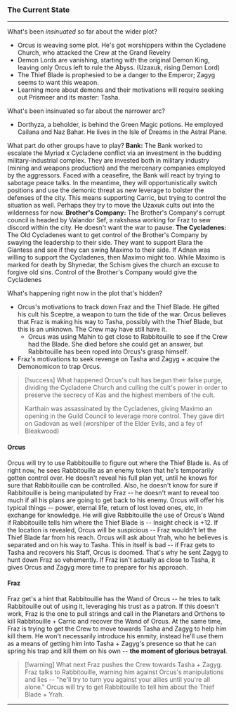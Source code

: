 
### The Current State
---
What's been *insinuated* so far about the wider plot?
- Orcus is weaving some plot. He's got worshippers within the Cycladene Church, who attacked the Crew at the Grand Revelry
- Demon Lords are vanishing, starting with the original Demon King, leaving only Orcus left to rule the Abyss. (Uzaxuk, rising Demon Lord)
- The Thief Blade is prophesied to be a danger to the Emperor; Zagyg seems to want this weapon.
- Learning more about demons and their motivations will require seeking out Prismeer and its master: Tasha.

What's been insinuated so far about the narrower arc?
- Dorthyza, a beholder, is behind the Green Magic potions. He employed Cailana and Naz Bahar. He lives in the Isle of Dreams in the Astral Plane.

What part do other groups have to play?
**Bank:** The Bank worked to escalate the Myriad x Cycladene conflict via an investment in the budding military-industrial complex. They are invested both in military industry (mining and weapons production) and the mercenary companies employed by the aggressors. Faced with a ceasefire, the Bank will react by trying to sabotage peace talks. In the meantime, they will opportunistically switch positions and use the demonic threat as new leverage to bolster the defenses of the city. This means supporting Carric, but trying to control the situation as well. Perhaps they try to move the Uzaxuk cults out into the wilderness for now.
**Brother's Company:** The Brother's Company's corrupt council is headed by Valandor Sef, a rakshasa working for Fraz to sew discord within the city. He doesn't want the war to pause.
**The Cycladenes:** The Old Cycladenes want to get control of the Brother's Company by swaying the leadership to their side. They want to support Elara the Giantess and see if they can swing Maximo to their side. If Adnan was willing to support the Cycladenes, then Maximo might too. While Maximo is marked for death by Shynedar, the Schism gives the church an excuse to forgive old sins. Control of the Brother's Company would give the Cycladenes 

What's happening right now in the plot that's hidden?
- Orcus's motivations to track down Fraz and the Thief Blade. He gifted his cult his Sceptre, a weapon to turn the tide of the war. Orcus believes that Fraz is making his way to Tasha, possibly with the Thief Blade, but this is an unknown. The Crew may have still have it.
	- Orcus was using Mahin to get close to Rabbitouille to see if the Crew had the Blade. She died before she could get an answer, but Rabbitouille has been roped into Orcus's grasp himself.
- Fraz's motivations to seek revenge on Tasha and Zagyg + acquire the Demonomicon to trap Orcus.

>[!success] What happened
>Orcus's cult has begun their false purge, dividing the Cycladene Church and culling the cult's power in order to preserve the secrecy of Kas and the highest members of the cult.
>
>Karthain was assassinated by the Cycladenes, giving Maximo an opening in the Guild Council to leverage more control. They gave dirt on Gadovan as well (worshiper of the Elder Evils, and a fey of Bleakwood)

#### Orcus
Orcus will try to use Rabbitouille to figure out where the Thief Blade is. As of right now, he sees Rabbitouille as an enemy token that he's temporarily gotten control over. He doesn't reveal his full plan yet, until he knows for sure that Rabbitouille can be controlled. Also, he doesn't know for sure if Rabbitouille is being manipulated by Fraz -- he doesn't want to reveal too much if all his plans are going to get back to his enemy. Orcus will offer his typical things -- power, eternal life, return of lost loved ones, etc, in exchange for knowledge. He will give Rabbitouille the use of Orcus's Wand if Rabbitouille tells him where the Thief Blade is -- Insight check is +12. If the location is revealed, Orcus will be suspicious -- Fraz wouldn't let the Thief Blade far from his reach. Orcus will ask about Yrah, who he believes is separated and on his way to Tasha. This in itself is bad -- if Fraz gets to Tasha and recovers his Staff, Orcus is doomed. That's why he sent Zagyg to hunt down Fraz so vehemently. If Fraz isn't actually as close to Tasha, it gives Orcus and Zagyg more time to prepare for his approach.

#### Fraz
Fraz get's a hint that Rabbitouille has the Wand of Orcus -- he tries to talk Rabbitouille out of using it, leveraging his trust as a patron. If this doesn't work, Fraz is the one to pull strings and call in the Planetars and Orthons to kill Rabbitouille + Carric and recover the Wand of Orcus.
At the same time, Fraz is trying to get the Crew to move towards Tasha and Zagyg to help him kill them. He won't necessarily introduce his enmity, instead he'll use them as a means of getting him into Tasha + Zagyg's presence so that he can spring his trap and kill them on his own -- **the moment of glorious betrayal**.

>[!warning] What next
>Fraz pushes the Crew towards Tasha + Zagyg.
>Fraz talks to Rabbitouille, warning him against Orcus's manipulations and lies -- "he'll try to turn you against your allies until you're all alone."
>Orcus will try to get Rabbitouille to tell him about the Thief Blade + Yrah.


---
